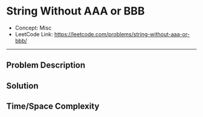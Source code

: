 # String Without AAA or BBB

- Concept: Misc
- LeetCode Link: https://leetcode.com/problems/string-without-aaa-or-bbb/

---

## Problem Description

## Solution

## Time/Space Complexity

